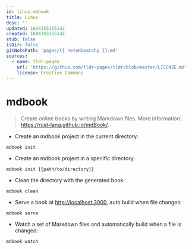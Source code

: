 ```yaml
---
id: linux.mdbook
title: Linux
desc: ''
updated: 1694355155142
created: 1694355155142
stub: false
isDir: false
gitNotePath: 'pages/{{ noteHiearchy }}.md'
sources:
  - name: tldr-pages
    url: 'https://github.com/tldr-pages/tldr/blob/master/LICENSE.md'
    license: Creative Commons
---
```

# mdbook

> Create online books by writing Markdown files.
> More information: <https://rust-lang.github.io/mdBook/>.

- Create an mdbook project in the current directory:

`mdbook init`

- Create an mdbook project in a specific directory:

`mdbook init {{path/to/directory}}`

- Clean the directory with the generated book:

`mdbook clean`

- Serve a book at <http://localhost:3000>, auto build when file changes:

`mdbook serve`

- Watch a set of Markdown files and automatically build when a file is changed:

`mdbook watch`

